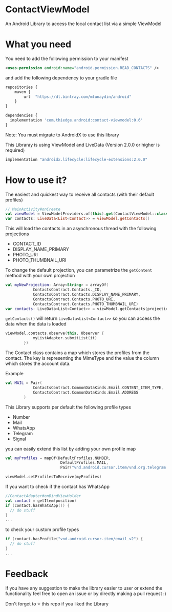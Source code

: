 # ContactViewModel
An Android Library to access the local contact list via a simple ViewModel

# What you need
You need to add the following permission to your manifest

```xml
<uses-permission android:name="android.permission.READ_CONTACTS" />
```

and add the following dependency to your gradle file
```javascript
repositories {
    maven {
        url  "https://dl.bintray.com/mtunaydin/android"
    }
}

dependencies {
  implementation 'com.thiedge.android:contact-viewmodel:0.6'
}
```
Note: You must migrate to AndroidX to use this library

This Libraray is using ViewModel and LiveData (Version 2.0.0 or higher is required)

```javascript
implementation "androidx.lifecycle:lifecycle-extensions:2.0.0"
```

# How to use it?
The easiest and quickest way to receive all contacts (with their default profiles)

```kotlin
// MainActivity#onCreate
val viewModel = ViewModelProviders.of(this).get(ContactViewModel::class.java)
var contacts: LiveData<List<Contact>> = viewModel.getContacts()
```
This will load the contacts in an asynchronous thread with the following projections
* CONTACT_ID
* DISPLAY_NAME_PRIMARY
* PHOTO_URI
* PHOTO_THUMBNAIL_URI

To change the default projection, you can parametrize the ```getContent``` method with your own projection

```kotlin
val myNewProjection: Array<String> = arrayOf(
            ContactsContract.Contacts._ID,
            ContactsContract.Contacts.DISPLAY_NAME_PRIMARY,
            ContactsContract.Contacts.PHOTO_URI,
            ContactsContract.Contacts.PHOTO_THUMBNAIL_URI)
var contacts: LiveData<List<Contact>> = viewModel.getContacts(projection = myNewProjection)
```

```getContacts()``` will return ```LiveData<List<Contact>>``` so you can access the data when the data is loaded

```kotlin
viewModel.contacts.observe(this, Observer {
            myListAdapter.submitList(it)
        })
```

The Contact class contains a map which stores the profiles from the contact. The key is representing the MimeType and the value the column which stores the account data.

Example

```kotlin
val MAIL = Pair(
            ContactsContract.CommonDataKinds.Email.CONTENT_ITEM_TYPE,
            ContactsContract.CommonDataKinds.Email.ADDRESS
        )
```

This Library supports per default the following profile types
* Number
* Mail
* WhatsApp
* Telegram
* Signal

you can easily extend this list by adding your own profile map

```kotlin
val myProfiles = mapOf(DefaultProfiles.NUMBER,
                        DefaultProfiles.MAIL,
                        Pair("vnd.android.cursor.item/vnd.org.telegram.messenger.android.profile", "data1"))

viewModel.setProfilesToReceive(myProfiles)
```
If you want to check if the contact has WhatsApp

```kotlin
//ContactAdapter#onBindViewHolder
val contact = getItem(position)
if (contact.hasWhatsApp()) {
  // do stuff
}
...
```
to check your custom profile types

```kotlin
if (contact.hasProfile("vnd.android.cursor.item/email_v2") {
  // do stuff
}
...
```

# Feedback
If you have any suggestion to make the library easier to user or extend the functionality feel free to open an issue or by directly making a pull request :)

Don't forget to :star: this repo if you liked the Library
